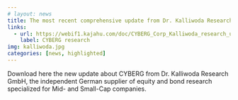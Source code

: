 ```yaml
---
# layout: news
title: The most recent comprehensive update from Dr. Kalliwoda Research
links:
  - url: https://webif1.kajahu.com/doc/CYBERG_Corp_Kalliwoda_research_update.pdf
    label: CYBERG research
img: kalliwoda.jpg
categories: [news, highlighted]
---
```


Download here the new update about CYBERG from Dr. Kalliwoda Research GmbH, the independent German supplier of equity and bond research specialized for Mid- and Small-Cap companies.
